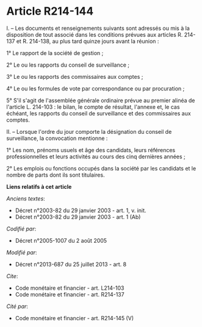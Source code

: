 # Article R214-144

I. – Les documents et renseignements suivants sont adressés ou mis à la disposition de tout associé dans les conditions
prévues aux articles R. 214-137 et R. 214-138, au plus tard quinze jours avant la réunion :

1° Le rapport de la société de gestion ;

2° Le ou les rapports du conseil de surveillance ;

3° Le ou les rapports des commissaires aux comptes ;

4° Le ou les formules de vote par correspondance ou par procuration ;

5° S'il s'agit de l'assemblée générale ordinaire prévue au premier alinéa de l'article L. 214-103 : le bilan, le compte de
résultat, l'annexe et, le cas échéant, les rapports du conseil de surveillance et des commissaires aux comptes.

II. – Lorsque l'ordre du jour comporte la désignation du conseil de surveillance, la convocation mentionne :

1° Les nom, prénoms usuels et âge des candidats, leurs références professionnelles et leurs activités au cours des cinq
dernières années ;

2° Les emplois ou fonctions occupés dans la société par les candidats et le nombre de parts dont ils sont titulaires.

**Liens relatifs à cet article**

_Anciens textes_:

  - Décret n°2003-82 du 29 janvier 2003 - art. 1, v. init.
  - Décret n°2003-82 du 29 janvier 2003 - art. 1 (Ab)

_Codifié par_:

  - Décret n°2005-1007 du 2 août 2005

_Modifié par_:

  - Décret n°2013-687 du 25 juillet 2013 - art. 8

_Cite_:

  - Code monétaire et financier - art. L214-103
  - Code monétaire et financier - art. R214-137

_Cité par_:

  - Code monétaire et financier - art. R214-145 (V)
